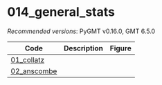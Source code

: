 # 014_general_stats

_Recommended versions_: PyGMT v0.16.0, GMT 6.5.0

| Code | Description | Figure |
| --- | --- | --- |
| [01_collatz](https://github.com/yvonnefroehlich/GMT_PyGMT_plotting/tree/main/014_general_stats/01_collatz)   |  |  |
| [02_anscombe](https://github.com/yvonnefroehlich/GMT_PyGMT_plotting/tree/main/014_general_stats/02_anscombe) |  |  |
